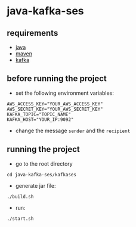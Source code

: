 # java-kafka-ses

## requirements
- <a href="https://www.oracle.com/java/technologies/downloads/">java</a>
- <a href="https://maven.apache.org/download.cgi">maven</a>
- <a href="https://github.com/jfsax/kafka-basics">kafka</a>

## before running the project
- set the following environment variables:
```
AWS_ACCESS_KEY="YOUR_AWS_ACCESS_KEY"
AWS_SECRET_KEY="YOUR_AWS_SECRET_KEY"
KAFKA_TOPIC="TOPIC_NAME"
KAFKA_HOST="YOUR_IP:9092"
```

- change the message `sender` and the `recipient`

## running the project
- go to the root directory
```
cd java-kafka-ses/kafkases
```

- generate jar file:
```
./build.sh
```

- run:
```
./start.sh
```
